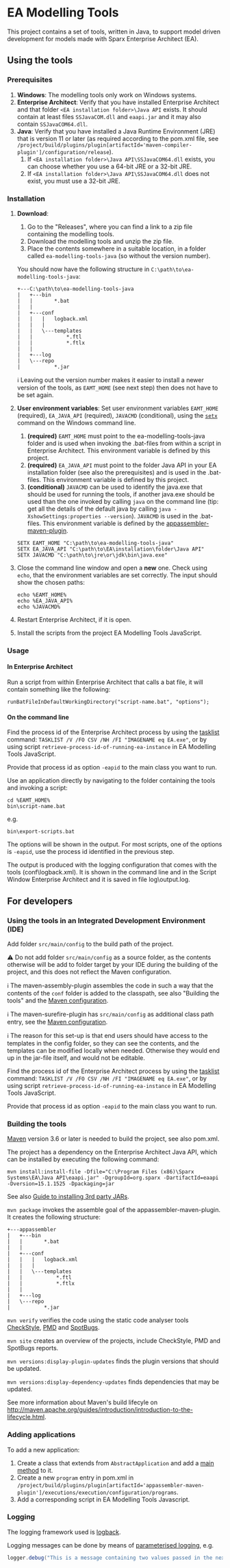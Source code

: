 # EA Modelling Tools

This project contains a set of tools, written in Java, to support model driven development for models made with Sparx
Enterprise Architect (EA).

## Using the tools

### Prerequisites

1. **Windows**: The modelling tools only work on Windows systems.
2. **Enterprise Architect**: Verify that you have installed Enterprise Architect and that folder `<EA installation folder>\Java API` exists. It should contain at least files `SSJavaCOM.dll` and `eaapi.jar` and it may also contain `SSJavaCOM64.dll`.
3. **Java**: Verify that you have installed a Java Runtime Environment (JRE) that is version 11 or later (as required according to the pom.xml file, see `/project/build/plugins/plugin[artifactId='maven-compiler-plugin']/configuration/release`).
    1. If `<EA installation folder>\Java API\SSJavaCOM64.dll` exists, you can choose whether you use a 64-bit JRE or a 32-bit JRE.
    2. If `<EA installation folder>\Java API\SSJavaCOM64.dll` does not exist, you must use a 32-bit JRE.

### Installation

1. **Download**:
    1. Go to the "Releases", where you can find a link to a zip file containing the modelling tools.
    2. Download the modelling tools and unzip the zip file.
    3. Place the contents somewhere in a suitable location, in a folder called `ea-modelling-tools-java` (so without the version number).

   You should now have the following structure in `C:\path\to\ea-modelling-tools-java`:

   ```
   +---C:\path\to\ea-modelling-tools-java
   |   +---bin
   |   |       *.bat
   |   |
   |   +---conf
   |   |   |   logback.xml
   |   |   |
   |   |   \---templates
   |   |           *.ftl
   |   |           *.ftlx
   |   |
   |   +---log
   |   \---repo
   |           *.jar
   ```

   ℹ️ Leaving out the version number makes it easier to install a newer version of the tools, as `EAMT_HOME` (see next step) then does not have to be set again.

2. **User environment variables**: Set user environment variables `EAMT_HOME` (required), `EA_JAVA_API` (required), `JAVACMD` (conditional),  using the [`setx`](https://docs.microsoft.com/en-us/windows-server/administration/windows-commands/setx "setx | Microsoft Docs") command on the Windows command line.
   1. **(required)** `EAMT_HOME` must point to the ea-modelling-tools-java folder and is used when invoking the .bat-files from within a script in Enterprise Architect. This environment variable is defined by this project.
   2. **(required)** `EA_JAVA_API` must point to the folder Java API in your EA installation folder (see also the prerequisites) and is used in the .bat-files. This environment variable is defined by this project.
   3. **(conditional)** `JAVACMD` can be used to identify the java.exe that should be used for running the tools, if another java.exe should be used than the one invoked by calling `java` on the command line (tip: get all the details of the default java by calling `java -XshowSettings:properties --version`). `JAVACMD` is used in the .bat-files. This environment variable is defined by the [appassembler-maven-plugin](https://github.com/mojohaus/appassembler).


   ```
   SETX EAMT_HOME "C:\path\to\ea-modelling-tools-java"
   SETX EA_JAVA_API "C:\path\to\EA\installation\folder\Java API"
   SETX JAVACMD "C:\path\to\jre\or\jdk\bin\java.exe"
   ```

3. Close the command line window and open a **new** one. Check using `echo`, that the environment variables are set correctly. The input should show the chosen paths:

   ```
   echo %EAMT_HOME%
   echo %EA_JAVA_API%
   echo %JAVACMD% 
   ```

4. Restart Enterprise Architect, if it is open.
5. Install the scripts from the project EA Modelling Tools JavaScript.

### Usage

#### In Enterprise Architect

Run a script from within Enterprise Architect that calls a bat file, it will contain something like the following:

```
runBatFileInDefaultWorkingDirectory("script-name.bat", "options");
```

#### On the command line

Find the process id of the Enterprise Architect process by using the [tasklist](https://docs.microsoft.com/en-us/windows-server/administration/windows-commands/tasklist) command: `TASKLIST /V /FO CSV /NH /FI "IMAGENAME eq EA.exe"`, or by using script `retrieve-process-id-of-running-ea-instance` in EA Modelling Tools JavaScript.

Provide that process id as option `-eapid` to the main class you want to run.

Use an application directly by navigating to the folder containing the tools and invoking a script:

```
cd %EAMT_HOME%
bin\script-name.bat
```

e.g.

```
bin\export-scripts.bat
```

The options will be shown in the output. For most scripts, one of the options is `-eapid`, use the process id identified in the previous step.

The output is produced with the logging configuration that comes with the tools (conf\logback.xml). It is shown in the command line and in the Script Window Enterprise Architect and it is saved in file log\output.log.

## For developers

### Using the tools in an Integrated Development Environment (IDE)

Add folder `src/main/config` to the build path of the project.

⚠️ Do not add folder `src/main/config` as a source folder, as the contents otherwise will be add to folder target by your IDE during the building of the project, and this does not reflect the Maven configuration.

ℹ️ The maven-assembly-plugin assembles the
code in such a way that the contents of the `conf` folder is added to the classpath, see also "Building the tools" and the [Maven configuration](./pom.xml).

ℹ️ The maven-surefire-plugin has `src/main/config` as additional class path entry, see the [Maven configuration](./pom.xml).

ℹ️ The reason for this set-up is that end users should have access to the templates in the config folder, so they can see the contents, and the templates can be modified locally when needed. Otherwise they would end up in the jar-file itself, and would not be editable.

Find the process id of the Enterprise Architect process by using the [tasklist](https://docs.microsoft.com/en-us/windows-server/administration/windows-commands/tasklist) command: `TASKLIST /V /FO CSV /NH /FI "IMAGENAME eq EA.exe"`, or by using script `retrieve-process-id-of-running-ea-instance` in EA Modelling Tools JavaScript.

Provide that process id as option `-eapid` to the main class you want to run.

### Building the tools

[Maven](http://maven.apache.org/download.cgi) version 3.6 or later is needed to build the project, see also pom.xml.

The project has a dependency on the Enterprise Architect Java API, which can be installed by executing the following command:

```
mvn install:install-file -Dfile="C:\Program Files (x86)\Sparx Systems\EA\Java API\eaapi.jar" -DgroupId=org.sparx -DartifactId=eaapi -Dversion=15.1.1525 -Dpackaging=jar
```
      
See also [Guide to installing 3rd party JARs](https://maven.apache.org/guides/mini/guide-3rd-party-jars-local.html).

`mvn package` invokes the assemble goal of the appassembler-maven-plugin. It creates the following structure:

```
+---appassembler
|   +---bin
|   |       *.bat
|   |
|   +---conf
|   |   |   logback.xml
|   |   |
|   |   \---templates
|   |           *.ftl
|   |           *.ftlx
|   |
|   +---log
|   \---repo
|           *.jar
```

`mvn verify` verifies the code using the static code analyser tools [CheckStyle](https://checkstyle.org/), [PMD](https://pmd.github.io/) and [SpotBugs](https://spotbugs.github.io/).

`mvn site` creates an overview of the projects, include CheckStyle, PMD and SpotBugs reports.

`mvn versions:display-plugin-updates` finds the plugin versions that should be updated.

`mvn versions:display-dependency-updates` finds dependencies that may be updated.

See more information about Maven's build lifecyle on http://maven.apache.org/guides/introduction/introduction-to-the-lifecycle.html.

### Adding applications

To add a new application:

1. Create a class that extends from `AbstractApplication` and add a [main method](https://docs.oracle.com/javase/tutorial/getStarted/application/#MAIN) to it.
2. Create a new `program` entry in pom.xml in `/project/build/plugins/plugin[artifactId='appassembler-maven-plugin']/executions/execution/configuration/programs`.
3. Add a corresponding script in EA Modelling Tools Javascript.

### Logging

The logging framework used is [logback](https://logback.qos.ch/manual/index.html).

Logging messages can be done by means of [parameterised logging](https://logback.qos.ch/manual/architecture.html#parametrized), e.g.

```java
logger.debug("This is a message containing two values passed in the next arguments: {} and {}.", argument1, argument2);
```
